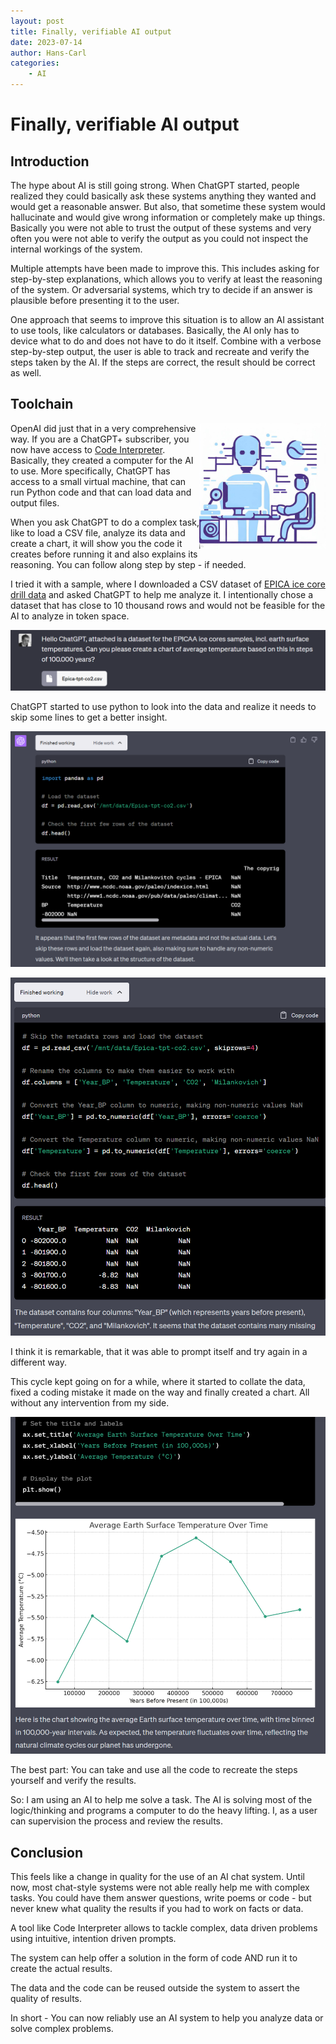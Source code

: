 ```yaml
---
layout: post
title: Finally, verifiable AI output
date: 2023-07-14
author: Hans-Carl
categories:
    - AI
---
```


# Finally, verifiable AI output

## Introduction

The hype about AI is still going strong. When ChatGPT started, people realized they could basically ask these systems anything they wanted and would get a reasonable answer. But also, that sometime these system would hallucinate and would give wrong information or completely make up things. Basically you were not able to trust the output of these systems and very often you were not able to verify the output as you could not inspect the internal workings of the system.

Multiple attempts have been made to improve this. This includes asking for step-by-step explanations, which allows you to verify at least the reasoning of the system. Or adversarial systems, which try to decide if an answer is plausible before presenting it to the user. 

One approach that seems to improve this situation is to allow an AI assistant to use tools, like calculators or databases. Basically, the AI only has to device what to do and does not have to do it itself. Combine with a verbose step-by-step output, the user is able to track and recreate and verify the steps taken by the AI. If the steps are correct, the result should be correct as well.

## Toolchain

<img src="/images/2023-07-14-Ai-has-computer.jpg" width="40%" align="right" alt="DALL-E/Bing Human using a Robot using a Computer" >

OpenAI did just that in a very comprehensive way. If you are a ChatGPT+ subscriber, you now have access to [Code Interpreter](https://openai.com/blog/chatgpt-plugins#code-interpreter). Basically, they created a computer for the AI to use. More specifically, ChatGPT has access to a small virtual machine, that can run Python code and that can load data and output files. 

When you ask ChatGPT to do a complex task, like to load a CSV file, analyze its data and create a chart, it will show you the code it creates before running it and also explains its reasoning. You can follow along step by step - if needed.

I tried it with a sample, where I downloaded a CSV dataset of [EPICA ice core drill data](http://www.climatedata.info/proxies/data-downloads/) and asked ChatGPT to help me analyze it. I intentionally chose a dataset that has close to 10 thousand rows and would not be feasible for the AI to analyze in token space.

![ChatGPT query with data](/images/2023-07-14-image.png)

ChatGPT started to use python to look into the data and realize it needs to skip some lines to get a better insight.

![Firts look at the data](/images/2023-07-14-image-1.png)

![Second look at the data](/images/2023-07-14-image-2.png)

I think it is remarkable, that it was able to prompt itself and try again in a different way.

This cycle kept going on for a while, where it started to collate the data, fixed a coding mistake it made on the way and finally created a chart. All without any intervention from my side.

![Alt text](/images/2023-07-14-image-3.png)

The best part: You can take and use all the code to recreate the steps yourself and verify the results. 

So: I am using an AI to help me solve a task. The AI is solving most of the logic/thinking and programs a computer to do the heavy lifting. I, as a user can supervision the process and review the results.  

## Conclusion

This feels like a change in quality for the use of an AI chat system. Until now, most chat-style systems were not able really help me with complex tasks. You could have them answer questions, write poems or code - but never knew what quality the results if you had to work on facts or data.

A tool like Code Interpreter allows to tackle complex, data driven problems using intuitive, intention driven prompts. 

The system can help offer a solution in the form of code AND run it to create the actual results. 

The data and the code can be reused outside the system to assert the quality of results. 

In short - You can now reliably use an AI system to help you analyze data or solve complex problems. 